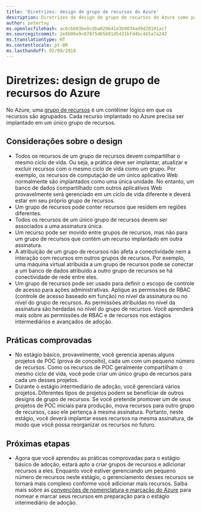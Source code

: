 ```yaml
---
title: 'Diretrizes: design de grupo de recursos do Azure'
description: Diretrizes de design de grupo de recursos do Azure como parte de uma estratégia básica de adoção da nuvem
author: petertay
ms.openlocfilehash: ac6cbb03be8cdba020641d3b9034ad9d20101acf
ms.sourcegitcommit: 2e8b06e9c07875d65b91d5431bfd4bc465a7a242
ms.translationtype: HT
ms.contentlocale: pt-BR
ms.lasthandoff: 02/09/2018
---
```

# <a name="guidance-azure-resource-group-design"></a>Diretrizes: design de grupo de recursos do Azure

No Azure, uma [grupo de recursos](https://docs.microsoft.com/azure/azure-resource-manager/resource-group-overview#resource-groups) é um contêiner lógico em que os recursos são agrupados. Cada recurso implantado no Azure precisa ser implantado em um único grupo de recursos.

## <a name="design-considerations"></a>Considerações sobre o design

- Todos os recursos de um grupo de recursos devem compartilhar o mesmo ciclo de vida. Ou seja, a prática deve ser implantar, atualizar e excluir recursos com o mesmo ciclo de vida como um grupo. Por exemplo, os recursos de computação de um único aplicativo Web normalmente são implantados como uma única unidade. No entanto, um banco de dados compartilhado com outros aplicativos Web provavelmente será gerenciado em um ciclo de vida diferente e deverá estar em seu próprio grupo de recursos.
- Um grupo de recursos pode conter recursos que residem em regiões diferentes.
- Todos os recursos de um único grupo de recursos devem ser associados a uma assinatura única. 
- Um recurso pode ser movido entre grupos de recursos, mas não para um grupo de recursos que contém um recurso implantado em outra assinatura.
- A atribuição de um grupo de recursos não afeta a conectividade nem a interação com recursos em outros grupos de recursos. Por exemplo, uma máquina virtual atribuída a um grupo de recursos pode se conectar a um banco de dados atribuído a outro grupo de recursos se há conectividade de rede entre eles.
- Um grupo de recursos pode ser usado para definir o escopo de controle de acesso para ações administrativas. Aplique as permissões de RBAC (controle de acesso baseado em função) no nível da assinatura ou no nível do grupo de recursos. As permissões atribuídas no nível da assinatura são herdadas no nível do grupo de recursos. Você aprenderá mais sobre as permissões de RBAC e de recursos nos estágios intermediários e avançados de adoção.

## <a name="proven-practices"></a>Práticas comprovadas

- No estágio básico, provavelmente, você gerencia apenas alguns projetos de POC (prova de conceito), cada um com um pequeno número de recursos. Como os recursos de POC geralmente compartilham o mesmo ciclo de vida, você pode criar um único grupo de recursos para cada um desses projetos.
- Durante o estágio intermediário de adoção, você gerenciará vários projetos. Diferentes tipos de projetos podem se beneficiar de outros designs de grupo de recursos. Se você pretende promover um de seus projetos de POC iniciais para produção, mova recursos para outro grupo de recursos, caso ele pertença à mesma assinatura. Portanto, neste estágio, você deverá implantar esses recursos na mesma assinatura, de modo que você possa reorganizar os recursos no futuro.

## <a name="next-steps"></a>Próximas etapas

* Agora que você aprendeu as práticas comprovadas para o estágio básico de adoção, estará apto a criar grupos de recursos e adicionar recursos a eles. Enquanto você estiver gerenciando um pequeno número de recursos neste estágio, o gerenciamento desses recursos se tornará mais complexo conforme você adicionar mais recursos. Saiba mais sobre as [convenções de nomenclatura e marcação do Azure](/azure/architecture/best-practices/naming-conventions?toc=/azure/architecture/cloud-adoption-guide/toc.json) para nomear e marcar seus recursos em preparação para o estágio intermediário de adoção.
